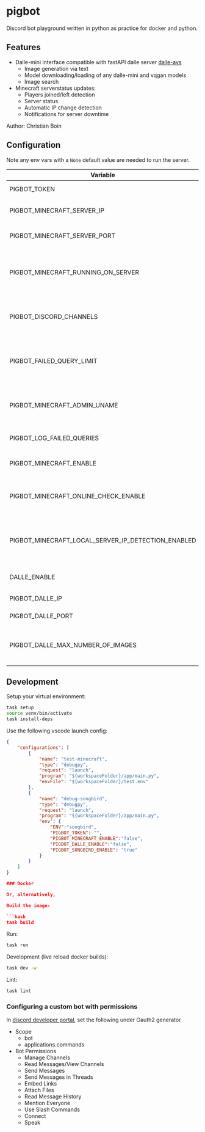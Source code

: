 # pigbot

Discord bot playground written in python as practice for docker and python.

## Features

- Dalle-mini interface compatible with fastAPI dalle server [dalle-ays](https://github.com/cboin1996/dalle-ays)
  - Image generation via text
  - Model downloading/loading of any dalle-mini and vqgan models
  - Image search
- Minecraft serverstatus updates:
  - Players joined/left detection
  - Server status
  - Automatic IP change detection
  - Notifications for server downtime

Author: Christian Boin

## Configuration

Note any env vars with a `None` default value are needed to run the server.

| Variable                                           | Default     | Type      | Description                                        |
| -------------------------------------------------- | ----------- | --------- | -------------------------------------------------- |
| PIGBOT_TOKEN                                       |             | str       | discord bot api token                              |
| PIGBOT_MINECRAFT_SERVER_IP                         |             | str       | ip of the minecraft server                         |
| PIGBOT_MINECRAFT_SERVER_PORT                       | 25565       | int       | port of the minecraft server                       |
| PIGBOT_MINECRAFT_RUNNING_ON_SERVER                 | False       | bool      | enable when running pigbot and mc on the same pc   |
| PIGBOT_DISCORD_CHANNELS                            |             | List[str] | channel ids to post messages too within the server |
| PIGBOT_FAILED_QUERY_LIMIT                          | 3           | int       | number of failed queries before notifying admin    |
| PIGBOT_MINECRAFT_ADMIN_UNAME                       |             | str       | admin dev username (copied as id from discord)     |
| PIGBOT_LOG_FAILED_QUERIES                          | False       | bool      | log failed queries to chat                         |
| PIGBOT_MINECRAFT_ENABLE                            | True        | bool      | enable minecraft api                               |
| PIGBOT_MINECRAFT_ONLINE_CHECK_ENABLE               | True        | bool      | enable checks for the server being online          |
| PIGBOT_MINECRAFT_LOCAL_SERVER_IP_DETECTION_ENABLED | False       | bool      | enable auto-detection of ip changes for the server |
| DALLE_ENABLE                                       | True        | bool      | enable dalle-ays api                               |
| PIGBOT_DALLE_IP                                    | "localhost" | str       | ip of dalle-ays server                             |
| PIGBOT_DALLE_PORT                                  | 8000        | int       | port of dalle-ays                                  |
| PIGBOT_DALLE_MAX_NUMBER_OF_IMAGES                  | 2           | int       | number of images to return by default for dalle    |

## Development

Setup your virtual environment:

```bash
task setup
source venv/bin/activate
task install-deps
```

Use the following vscode launch config:

```json
{
    "configurations": [
        {
            "name": "test-minecraft",
            "type": "debugpy",
            "request": "launch",
            "program": "${workspaceFolder}/app/main.py",
            "envFile": "${workspaceFolder}/test.env"
        },
        {
            "name": "debug-songbird",
            "type": "debugpy",
            "request": "launch",
            "program": "${workspaceFolder}/app/main.py",
            "env": {
                "ENV":"songbird",
                "PIGBOT_TOKEN": "",
                "PIGBOT_MINECRAFT_ENABLE":"false",
                "PIGBOT_DALLE_ENABLE":"false",
                "PIGBOT_SONGBIRD_ENABLE": "true"
            }
        }
    ]
}

### Docker

Or, alternatively,

Build the image:

```bash
task build
```

Run:

```bash
task run
```

Development (live reload docker builds):

```bash
task dev -w
```

Lint:

```bash
task lint
```

### Configuring a custom bot with permissions

In [discord developer portal](https://discord.com/developers/applications), set the following under Oauth2 generator

- Scope
  - bot
  - applications.commands
- Bot Permissions
  - Manage Channels
  - Read Messages/View Channels
  - Send Messages
  - Send Messages in Threads
  - Embed Links
  - Attach Files
  - Read Message History
  - Mention Everyone
  - Use Slash Commands
  - Connect
  - Speak
